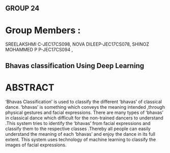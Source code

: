 ## GROUP 24 

# Group Members :
SREELAKSHMI C-JEC17CS098,
NOVA DILEEP-JEC17CS078,
SHINOZ MOHAMMED P P-JEC17CS094 ,

## Bhavas classification Using Deep Learning

# ABSTRACT

‘Bhavas Classification’ is used to classify the different ‘bhavas’ of classical dance. ‘bhavas’ is something which conveys the meaning intended ,through physical gestures and facial expressions. There are many types of ‘bhavas’ in classical dance which difficult for the non-trained dancers to understand .This system tries to identify the ‘bhavas’ from facial expressions and classify them to the respective classes .Thereby all people can easily understand the meaning of each ‘bhavas’ and enjoy the dance in its full extent. This system uses technology of machine learning to classify the images of facial expressions.
